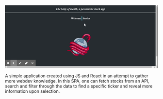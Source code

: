 ![](React%20App.gif)

A simple application created using JS and React in an attempt to gather more webdev knowledge. In this SPA, one can fetch stocks from an API, search and filter through the data to find a specific ticker and reveal more information upon selection.
